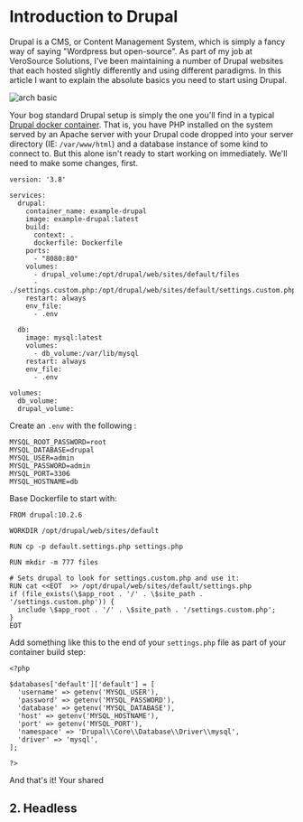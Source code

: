 # Introduction to Drupal

Drupal is a CMS, or Content Management System, which is simply a fancy way of saying "Wordpress but open-source". As part of my job at VeroSource Solutions, I've been maintaining a number of Drupal websites that each hosted slightly differently and using different paradigms. In this article I want to explain the absolute basics you need to start using Drupal.

![arch basic](/assets/arc.jpg)

Your bog standard Drupal setup is simply the one you'll find in a typical [Drupal docker container](https://hub.docker.com/_/drupal). That is, you have PHP installed on the system served by an Apache server with your Drupal code dropped into your server directory (IE: `/var/www/html`) and a database instance of some kind to connect to. But this alone isn't ready to start working on immediately. We'll need to make some changes, first.

```
version: '3.8'

services:
  drupal:
    container_name: example-drupal
    image: example-drupal:latest
    build:
      context: .
      dockerfile: Dockerfile
    ports:
      - "8080:80"
    volumes:
      - drupal_volume:/opt/drupal/web/sites/default/files
      - ./settings.custom.php:/opt/drupal/web/sites/default/settings.custom.php
    restart: always
    env_file:
      - .env

  db:
    image: mysql:latest
    volumes:
      - db_volume:/var/lib/mysql
    restart: always
    env_file:
      - .env

volumes:
  db_volume:
  drupal_volume:

```

Create an `.env` with the following :

```
MYSQL_ROOT_PASSWORD=root
MYSQL_DATABASE=drupal
MYSQL_USER=admin
MYSQL_PASSWORD=admin
MYSQL_PORT=3306
MYSQL_HOSTNAME=db
```

Base Dockerfile to start with:

```
FROM drupal:10.2.6

WORKDIR /opt/drupal/web/sites/default

RUN cp -p default.settings.php settings.php

RUN mkdir -m 777 files

# Sets drupal to look for settings.custom.php and use it:
RUN cat <<EOT  >> /opt/drupal/web/sites/default/settings.php
if (file_exists(\$app_root . '/' . \$site_path . '/settings.custom.php')) {
  include \$app_root . '/' . \$site_path . '/settings.custom.php';
}
EOT
```

Add something like this to the end of your `settings.php` file as part of your container build step:

```
<?php

$databases['default']['default'] = [
  'username' => getenv('MYSQL_USER'),
  'password' => getenv('MYSQL_PASSWORD'),
  'database' => getenv('MYSQL_DATABASE'),
  'host' => getenv('MYSQL_HOSTNAME'),
  'port' => getenv('MYSQL_PORT'),
  'namespace' => 'Drupal\\Core\\Database\\Driver\\mysql',
  'driver' => 'mysql',
];

?>
```

And that's it! Your shared

## 2. Headless
